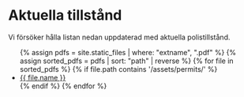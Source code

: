 <h1>Aktuella tillstånd</h1>
Vi försöker hålla listan nedan uppdaterad med aktuella polistillstånd.

<ul>
  {% assign pdfs = site.static_files | where: "extname", ".pdf" %}
  {% assign sorted_pdfs = pdfs | sort: "path" | reverse %}
  {% for file in sorted_pdfs %}
    {% if file.path contains '/assets/permits/' %}
      <li><a href="{{ file.path | relative_url }}">{{ file.name }}</a></li>
    {% endif %}
  {% endfor %}
</ul>

